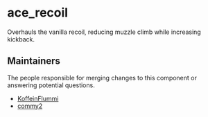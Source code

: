 ace_recoil
==========

Overhauls the vanilla recoil, reducing muzzle climb while increasing kickback.


## Maintainers

The people responsible for merging changes to this component or answering potential questions.

- [KoffeinFlummi](https://github.com/KoffeinFlummi)
- [commy2](https://github.com/commy2)
